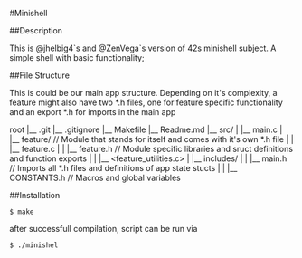 #Minishell

##Description

This is @jhelbig4\`s and @ZenVega\`s version of 42s minishell subject. A simple shell with basic functionality;

##File Structure

This is could be our main app structure. Depending on it's complexity, a feature might also have two *.h files, one for feature specific functionality and an export *.h for imports in the main app

root
|__ .git
|__ .gitignore
|__ Makefile
|__ Readme.md
|__ src/
|  |__ main.c
|  |__ feature/                 // Module that stands for itself and comes with it's own *.h file
|  |  |__ feature.c
|  |  |__ feature.h             // Module specific libraries and sruct definitions and function exports
|  |  |__ <feature_utilities.c>
|  |__ includes/
|  |  |__ main.h                // Imports all *.h files and definitions of app state stucts
|  |  |__ CONSTANTS.h           // Macros and global variables


##Installation

```shell
$ make
```
after successfull compilation, script can be run via

```shell
$ ./minishel
```
